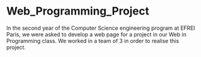 # Web_Programming_Project
 In the second year of the Computer Science engineering program at EFREI Paris, we were asked to develop a web page for a project in our Web in Programming class. We worked in a team of 3 in order to realise this project.
